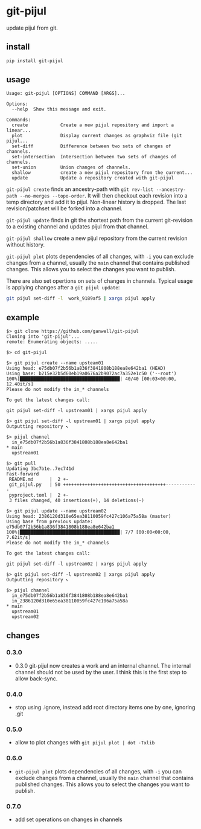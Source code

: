 git-pijul
=========

update pijul from git.

install
-------

```bash
pip install git-pijul
```

usage
-----

```text
Usage: git-pijul [OPTIONS] COMMAND [ARGS]...

Options:
  --help  Show this message and exit.

Commands:
  create            Create a new pijul repository and import a linear...
  plot              Display current changes as graphviz file (git pijul...
  set-diff          Difference between two sets of changes of channels.
  set-intersection  Intersection between two sets of changes of channels.
  set-union         Union changes of channels.
  shallow           create a new pijul repository from the current...
  update            Update a repository created with git-pijul
```

`git-pijul create` finds an ancestry-path with `git rev-list --ancestry-path
--no-merges --topo-order`. It will then checkout each revision into a temp
directory and add it to pijul. Non-linear history is dropped. The last
revision/patchset will be forked into a channel.

`git-pijul update` finds in git the shortest path from the current git-revision
to a existing channel and updates pijul from that channel.

`git-pijul shallow` create a new pijul repository from the current revision without
history.

`git-pijul plot` plots dependencies of all changes, with `-i` you can exclude changes from a
channel, usually the `main` channel that contains published changes. This allows
you to select the changes you want to publish.

There are also set opertions on sets of changes in channels. Typical usage is
applying changes after a `git pijul update`:

```bash
git pijul set-diff -l  work_9189af5 | xargs pijul apply
```

example
-------

```console
$> git clone https://github.com/ganwell/git-pijul
Cloning into 'git-pijul'...
remote: Enumerating objects: .....

$> cd git-pijul

$> git pijul create --name upsteam01
Using head: e75db07f2b56b1a836f3841808b188ea8e642ba1 (HEAD)
Using base: b215e32b5d60eb19a0676a2b9072ac7a352e1c50 ('--root')
100%|█████████████████████████████████████| 40/40 [00:03<00:00, 12.40it/s]
Please do not modify the in_* channels

To get the latest changes call:

git pijul set-diff -l upstream01 | xargs pijul apply

$> git pijul set-diff -l upstream01 | xargs pijul apply
Outputting repository ↖

$> pijul channel
  in_e75db07f2b56b1a836f3841808b188ea8e642ba1
* main
  upstream01

$> git pull
Updating 3bc7b1e..7ec741d
Fast-forward
 README.md      |  2 +-
 git_pijul.py   | 50 ++++++++++++++++++++++++++++++++++++++------------
 pyproject.toml |  2 +-
 3 files changed, 40 insertions(+), 14 deletions(-)

$> git pijul update --name upstream02
Using head: 2386120d310e65ea38110059fc427c106a75a58a (master)
Using base from previous update: e75db07f2b56b1a836f3841808b188ea8e642ba1
100%|█████████████████████████████████████| 7/7 [00:00<00:00,  7.62it/s]
Please do not modify the in_* channels

To get the latest changes call:

git pijul set-diff -l upstream02 | xargs pijul apply

$> git pijul set-diff -l upstream02 | xargs pijul apply
Outputting repository ↖

$> pijul channel
  in_e75db07f2b56b1a836f3841808b188ea8e642ba1
  in_2386120d310e65ea38110059fc427c106a75a58a
* main
  upstream01
  upstream02
```

changes
-------

### 0.3.0

* 0.3.0 git-pijul now creates a work and an internal channel. The internal
  channel should not be used by the user. I think this is the first step to allow
  back-sync.

### 0.4.0

* stop using .ignore, instead add root directory items one by one, ignoring .git

### 0.5.0

* allow to plot changes with `git pijul plot | dot -Txlib`

### 0.6.0

* `git-pijul plot` plots dependencies of all changes, with `-i` you can exclude changes from a
  channel, usually the `main` channel that contains published changes. This allows
  you to select the changes you want to publish.

### 0.7.0

* add set operations on changes in channels
